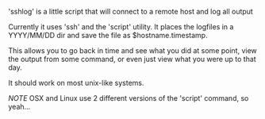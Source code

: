 'sshlog' is a little script that will connect to a remote host and log all output

Currently it uses 'ssh' and the 'script' utility.  It places the logfiles in
a YYYY/MM/DD dir and save the file as $hostname.timestamp.  

This allows you to go back in time and see what you did at some point, view the
output from some command, or even just view what you were up to that day.

It should work on most unix-like systems.

*NOTE*  OSX and Linux use 2 different versions of the 'script' command, so yeah...

